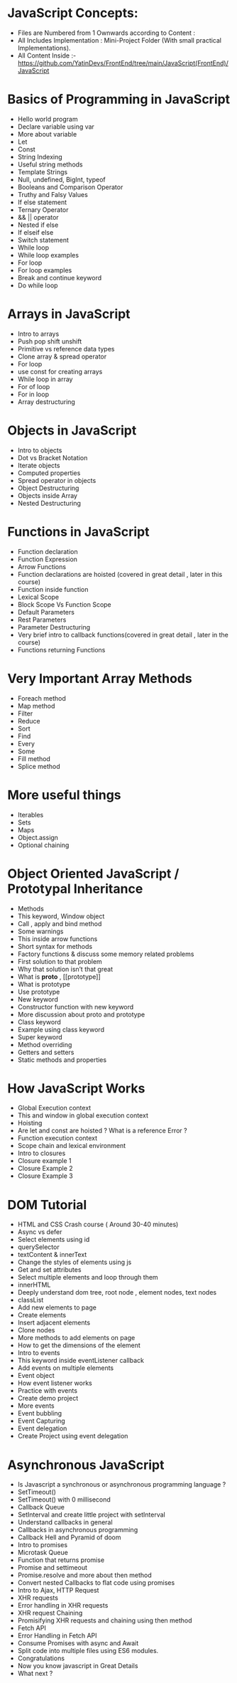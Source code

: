 # JavaScript Concepts:

- Files are Numbered from 1 Ownwards according to Content :
- All Includes Implementation : Mini-Project Folder (With small practical Implementations).
- All Content Inside :- https://github.com/YatinDevs/FrontEnd/tree/main/JavaScript(FrontEnd)/JavaScript

# Basics of Programming in JavaScript

- Hello world program
- Declare variable using var
- More about variable
- Let
- Const
- String Indexing
- Useful string methods
- Template Strings
- Null, undefined, BigInt, typeof
- Booleans and Comparison Operator
- Truthy and Falsy Values
- If else statement
- Ternary Operator
- && || operator
- Nested if else
- If elseif else
- Switch statement
- While loop
- While loop examples
- For loop
- For loop examples
- Break and continue keyword
- Do while loop

# Arrays in JavaScript

- Intro to arrays
- Push pop shift unshift
- Primitive vs reference data types
- Clone array & spread operator
- For loop
- use const for creating arrays
- While loop in array
- For of loop
- For in loop
- Array destructuring

# Objects in JavaScript

- Intro to objects
- Dot vs Bracket Notation
- Iterate objects
- Computed properties
- Spread operator in objects
- Object Destructuring
- Objects inside Array
- Nested Destructuring

# Functions in JavaScript

- Function declaration
- Function Expression
- Arrow Functions
- Function declarations are hoisted (covered in great detail , later in this course)
- Function inside function
- Lexical Scope
- Block Scope Vs Function Scope
- Default Parameters
- Rest Parameters
- Parameter Destructuring
- Very brief intro to callback functions(covered in great detail , later in the course)
- Functions returning Functions

# Very Important Array Methods

- Foreach method
- Map method
- Filter
- Reduce
- Sort
- Find
- Every
- Some
- Fill method
- Splice method

# More useful things

- Iterables
- Sets
- Maps
- Object.assign
- Optional chaining

# Object Oriented JavaScript / Prototypal Inheritance

- Methods
- This keyword, Window object
- Call , apply and bind method
- Some warnings
- This inside arrow functions
- Short syntax for methods
- Factory functions & discuss some memory related problems
- First solution to that problem
- Why that solution isn’t that great
- What is **proto** , [[prototype]]
- What is prototype
- Use prototype
- New keyword
- Constructor function with new keyword
- More discussion about proto and prototype
- Class keyword
- Example using class keyword
- Super keyword
- Method overriding
- Getters and setters
- Static methods and properties

# How JavaScript Works

- Global Execution context
- This and window in global execution context
- Hoisting
- Are let and const are hoisted ? What is a reference Error ?
- Function execution context
- Scope chain and lexical environment
- Intro to closures
- Closure example 1
- Closure Example 2
- Closure Example 3

# DOM Tutorial

- HTML and CSS Crash course ( Around 30-40 minutes)
- Async vs defer
- Select elements using id
- querySelector
- textContent & innerText
- Change the styles of elements using js
- Get and set attributes
- Select multiple elements and loop through them
- innerHTML
- Deeply understand dom tree, root node , element nodes, text nodes
- classList
- Add new elements to page
- Create elements
- Insert adjacent elements
- Clone nodes
- More methods to add elements on page
- How to get the dimensions of the element
- Intro to events
- This keyword inside eventListener callback
- Add events on multiple elements
- Event object
- How event listener works
- Practice with events
- Create demo project
- More events
- Event bubbling
- Event Capturing
- Event delegation
- Create Project using event delegation

# Asynchronous JavaScript

- Is Javascript a synchronous or asynchronous programming language ?
- SetTimeout()
- SetTimeout() with 0 millisecond
- Callback Queue
- SetInterval and create little project with setInterval
- Understand callbacks in general
- Callbacks in asynchronous programming
- Callback Hell and Pyramid of doom
- Intro to promises
- Microtask Queue
- Function that returns promise
- Promise and settimeout
- Promise.resolve and more about then method
- Convert nested Callbacks to flat code using promises
- Intro to Ajax, HTTP Request
- XHR requests
- Error handling in XHR requests
- XHR request Chaining
- Promisifying XHR requests and chaining using then method
- Fetch API
- Error Handling in Fetch API
- Consume Promises with async and Await
- Split code into multiple files using ES6 modules.
- Congratulations
- Now you know javascript in Great Details
- What next ?
